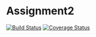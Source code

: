 # Assignment2
[![Build Status](https://travis-ci.com/FedeWade/Assignment2_TOS.svg?branch=master)](https://travis-ci.com/FedeWade/Assignment2_TOS)  [![Coverage Status](https://coveralls.io/repos/github/FedeWade/Assignment2_TOS/badge.svg?branch=master)](https://coveralls.io/github/FedeWade/Assignment2_TOS?branch=master)
